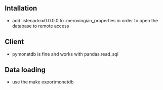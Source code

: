Intallation
-----------

- add listenadrr=0.0.0.0 to .merovingian_properties in order to open the database to remote access


Client
------

- pymonetdb is fine and works with pandas.read_sql

Data loading
------------

- use the make exportmonetdb 
